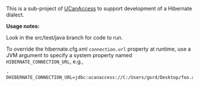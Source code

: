 This is a sub-project of [UCanAccess](https://sourceforge.net/projects/ucanaccess/) to support development of a Hibernate dialect.

**Usage notes:**

Look in the src/test/java branch for code to run. 

To override the hibernate.cfg.xml `connection.url` property at runtime, use a JVM argument to specify a system property named `HIBERNATE_CONNECTION_URL`, e.g.,

    -DHIBERNATE_CONNECTION_URL=jdbc:ucanaccess://C:/Users/gord/Desktop/foo.accdb;newDatabaseVersion=V2010